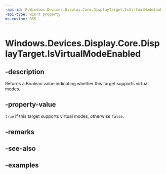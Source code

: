 ```yaml
---
-api-id: P:Windows.Devices.Display.Core.DisplayTarget.IsVirtualModeEnabled
-api-type: winrt property
ms.custom: RS5
---
```


<!-- Property syntax.
public bool IsVirtualModeEnabled { get; }
-->

# Windows.Devices.Display.Core.DisplayTarget.IsVirtualModeEnabled

## -description
Returns a Boolean value indicating whether this target supports virtual modes.

## -property-value
`true` if this target supports virtual modes, otherwise `false`.

## -remarks

## -see-also

## -examples
